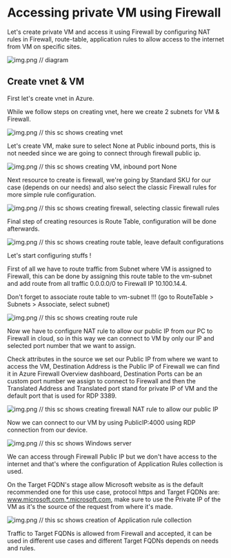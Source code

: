 # Accessing private VM using Firewall

Let's create private VM and access it using Firewall by configuring NAT rules in Firewall, route-table, application rules to allow access to the internet from VM on specific sites.

![img.png](images/img.png) // diagram


## Create vnet & VM

First let's create vnet in Azure.

While we follow steps on creating vnet, here we create 2 subnets for VM & Firewall.

![img.png](images/img1.png) // this sc shows creating vnet

Let's create VM, make sure to select None at Public inbound ports, this is not needed since we are going to connect through firewall public ip.

![img.png](images/img2.png) // this sc shows creating VM, inbound port None

Next resource to create is firewall, we're going by Standard SKU for our case (depends on our needs) and also select the classic Firewall rules for more simple rule configuration.

![img.png](images/img3.png) // this sc shows creating firewall, selecting classic firewall rules

Final step of creating resources is Route Table, configuration will be done afterwards.

![img.png](images/img4.png) // this sc shows creating route table, leave default configurations

Let's start configuring stuffs !

First of all we have to route traffic from Subnet where VM is assigned to Firewall, this can be done by assigning this route table to the vm-subnet and add route from all traffic 0.0.0.0/0 to Firewall IP 10.100.14.4.

Don't forget to associate route table to vm-subnet !!! (go to RouteTable > Subnets > Associate, select subnet)

![img.png](images/img5.png) // this sc shows creating route rule

Now we have to configure NAT rule to allow our public IP from our PC to Firewall in cloud, so in this way we can connect to VM by only our IP and selected port number that we want to assign.

Check attributes in the source we set our Public IP from where we want to access the VM, Destination Address is the Public IP of Firewall we can find it in Azure Firewall Overview dashboard, Destination Ports can be an custom port number we assign to connect to Firewall and then the Translated Address and Translated port stand for private IP of VM and the default port that is used for RDP 3389.

![img.png](images/img6.png) // this sc shows creating firewall NAT rule to allow our public IP

Now we can connect to our VM by using PublicIP:4000 using RDP connection from our device.

![img.png](images/img7.png) // this sc shows Windows server

We can access through Firewall Public IP but we don't have access to the internet and that's where the configuration of Application Rules collection is used.

On the Target FQDN's stage allow Microsoft website as is the default recommended one for this use case, protocol https and Target FQDNs are: www.microsoft.com,*.microsoft.com, make sure to use the Private IP of the VM as it's the source of the request from where it's made.

![img.png](images/img8.png) // this sc shows creation of Application rule collection

Traffic to Target FQDNs is allowed from Firewall and accepted, it can be used in different use cases and different Target FQDNs depends on needs and rules.